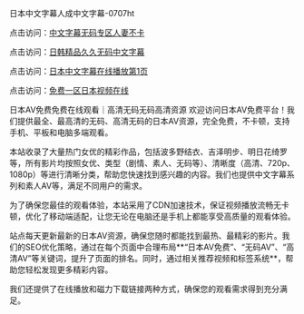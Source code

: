 
日本中文字幕人成中文字幕-0707ht


点击访问：<a href="https://gda-c7m.pages.dev/">中文字幕无码专区人妻不卡</a>

点击访问：<a href="https://rtj-3zo.pages.dev/">日韩精品久久无码中文字幕</a>

点击访问：<a href="https://tfda.pages.dev/">日本中文字幕在线播放第1页</a>

点击访问：<a href="https://fdhf-454.pages.dev/">免费一区日本视频在线
</a>


日本AV免费免费在线观看｜高清无码无码高清资源
欢迎访问日本AV免费平台！我们提供最全、最高清的无码、高清无码的日本AV资源，完全免费，不卡顿，支持手机、平板和电脑多端观看。

本站收录了大量热门女优的精彩作品，包括波多野结衣、吉泽明步、明日花绮罗等，所有影片均按照女优、类型（剧情、素人、无码等）、清晰度（高清、720p、1080p）等进行清晰分类，帮助您快速找到感兴趣的内容。我们也提供中文字幕系列和素人AV等，满足不同用户的需求。

为了确保您最佳的观看体验，本站采用了CDN加速技术，保证视频播放流畅无卡顿，优化了移动端适配，让您无论在电脑还是手机上都能享受高质量的观看体验。

站点每天更新最新的日本AV资源，确保您随时都能找到最热、最精彩的影片。我们的SEO优化策略，通过在每个页面中合理布局**“日本AV免费”、“无码AV”、“高清AV”等关键词，提升了页面的排名。同时，通过相关推荐视频和标签系统**，帮助您轻松发现更多精彩内容。

我们还提供了在线播放和磁力下载链接两种方式，确保您的观看需求得到充分满足。


<span style="display:none;">[Canonical link](https://github.com/songnha20250707/songnha10 ）</span>
